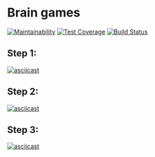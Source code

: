 Brain games
===========

[![Maintainability](https://api.codeclimate.com/v1/badges/1ae4272d6d265319b593/maintainability)](https://codeclimate.com/github/fidilly/project-lvl1-s470/maintainability) [![Test Coverage](https://api.codeclimate.com/v1/badges/1ae4272d6d265319b593/test_coverage)](https://codeclimate.com/github/fidilly/project-lvl1-s470/test_coverage) [![Build Status](https://travis-ci.org/fidilly/project-lvl1-s470.svg?branch=master)](https://travis-ci.org/fidilly/project-lvl1-s470)

Step 1:
--------
[![asciicast](https://asciinema.org/a/238143.svg)](https://asciinema.org/a/238143)

Step 2:
--------
[![asciicast](https://asciinema.org/a/238402.svg)](https://asciinema.org/a/238402)

Step 3:
--------
[![asciicast](https://asciinema.org/a/238458.svg)](https://asciinema.org/a/238458)
